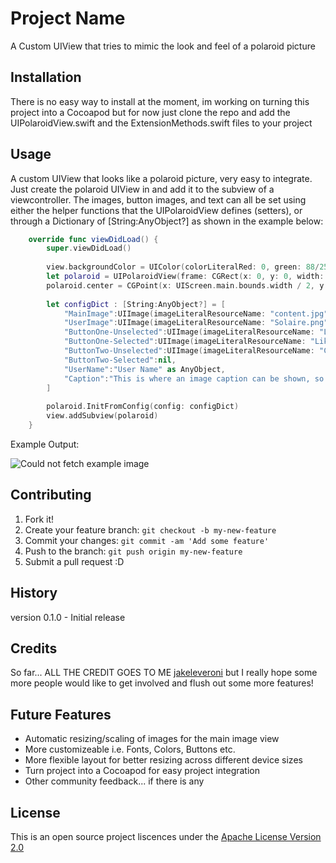 # Project Name

A Custom UIView that tries to mimic the look and feel of a polaroid picture

## Installation

There is no easy way to install at the moment, im working on turning this 
project into a Cocoapod but for now just clone the repo and add the UIPolaroidView.swift 
and the ExtensionMethods.swift files to your project

## Usage

A custom UIView that looks like a polaroid picture, very easy to integrate.
Just create the polaroid UIView in and add it to the subview of a viewcontroller.
The images, button images, and text can all be set using either the helper functions
that the UIPolaroidView defines (setters), or through a Dictionary of [String:AnyObject?] 
as shown in the example below:

```swift
    override func viewDidLoad() {
        super.viewDidLoad()
        
        view.backgroundColor = UIColor(colorLiteralRed: 0, green: 88/255.0, blue: 122/255.0, alpha: 1)
        let polaroid = UIPolaroidView(frame: CGRect(x: 0, y: 0, width: UIScreen.main.bounds.width * 0.75, height: UIScreen.main.bounds.height * 0.5).integral)
        polaroid.center = CGPoint(x: UIScreen.main.bounds.width / 2, y: UIScreen.main.bounds.height / 2)
        
        let configDict : [String:AnyObject?] = [
            "MainImage":UIImage(imageLiteralResourceName: "content.jpg"),
            "UserImage":UIImage(imageLiteralResourceName: "Solaire.png"),
            "ButtonOne-Unselected":UIImage(imageLiteralResourceName: "LikeUnselected.png"),
            "ButtonOne-Selected":UIImage(imageLiteralResourceName: "LikeSelected.png"),
            "ButtonTwo-Unselected":UIImage(imageLiteralResourceName: "Comments-50.png"),
            "ButtonTwo-Selected":nil,
            "UserName":"User Name" as AnyObject,
            "Caption":"This is where an image caption can be shown, so that users can #hashtag all they want" as AnyObject
        ]
        
        polaroid.InitFromConfig(config: configDict)
        view.addSubview(polaroid)
    }
```
Example Output:

![Could not fetch example image](https://github.com/jakeleveroni/UIPolaroidView/blob/master/PolaroidExample.png)

## Contributing

1. Fork it!
2. Create your feature branch: `git checkout -b my-new-feature`
3. Commit your changes: `git commit -am 'Add some feature'`
4. Push to the branch: `git push origin my-new-feature`
5. Submit a pull request :D

## History
version 0.1.0 - Initial release 

## Credits

So far... ALL THE CREDIT GOES TO ME [jakeleveroni](https://github.com/jakeleveroni) but I really
hope some more people would like to get involved and flush out some more features!

## Future Features
* Automatic resizing/scaling of images for the main image view
* More customizeable i.e. Fonts, Colors, Buttons etc.
* More flexible layout for better resizing across different device sizes
* Turn project into a Cocoapod for easy project integration
* Other community feedback... if there is any

## License

This is an open source project liscences under the [Apache License Version 2.0](https://opensource.org/licenses/Apache-2.0)
